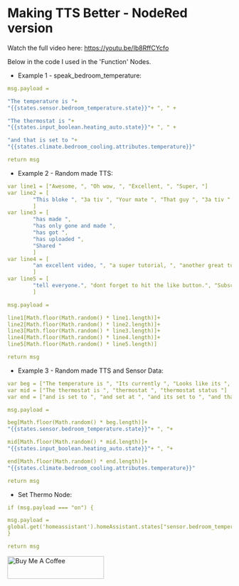 # Making TTS Better - NodeRed version

Watch the full video here: https://youtu.be/Ib8RffCYcfo

Below in the code I used in the 'Function' Nodes.

* Example 1 - speak_bedroom_temperature:
```yaml
msg.payload =

"The temperature is "+
"{{states.sensor.bedroom_temperature.state}}"+ ", " +

"The thermostat is "+
"{{states.input_boolean.heating_auto.state}}"+ ", " +

"and that is set to "+
"{{states.climate.bedroom_cooling.attributes.temperature}}"

return msg
```
* Example 2 - Random made TTS:
```yaml
var line1 = ["Awesome, ", "Oh wow, ", "Excellent, ", "Super, "]
var line2 = [
        "This bloke ", "3a tiv ", "Your mate ", "That guy ", "3a tiv "
        ]
var line3 = [
        "has made ",
        "has only gone and made ",
        "has got ",
        "has uploaded ",
        "Shared "
        ]
var line4 = [
        "an excellent video, ", "a super tutorial, ", "another great tutorial, ", "a great video, "
        ]
var line5 = [
        "tell everyone.", "dont forget to hit the like button.", "Subscribe.", "did you like it?"
        ]

msg.payload =

line1[Math.floor(Math.random() * line1.length)]+
line2[Math.floor(Math.random() * line2.length)]+
line3[Math.floor(Math.random() * line3.length)]+
line4[Math.floor(Math.random() * line4.length)]+
line5[Math.floor(Math.random() * line5.length)]

return msg
```
* Example 3 - Random made TTS and Sensor Data:

```yaml
var beg = ["The temperature is ", "Its currently ", "Looks like its ", "I see its "]
var mid = ["The thermostat is ", "thermostat ", "thermostat status "]
var end = ["and is set to ", "and set at ", "and its set to ", "and that is set to "]

msg.payload =

beg[Math.floor(Math.random() * beg.length)]+
"{{states.sensor.bedroom_temperature.state}}"+ ", "+

mid[Math.floor(Math.random() * mid.length)]+
"{{states.input_boolean.heating_auto.state}}"+ ", "+

end[Math.floor(Math.random() * end.length)]+
"{{states.climate.bedroom_cooling.attributes.temperature}}"

return msg
```
* Set Thermo Node:
```yaml
if (msg.payload === "on") {

msg.payload =
global.get('homeassistant').homeAssistant.states["sensor.bedroom_temperature"].state;  
}

return msg
```


<a href="https://www.buymeacoffee.com/3ative" target="_blank"><img src="https://cdn.buymeacoffee.com/buttons/default-blue.png" alt="Buy Me A Coffee" style="height: 51px !important;width: 217px !important;" ></a>

